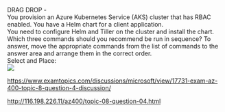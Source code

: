 DRAG DROP -<br/>You provision an Azure Kubernetes Service (AKS) cluster that has RBAC enabled. You have a Helm chart for a client application.<br/>You need to configure Helm and Tiller on the cluster and install the chart.<br/>Which three commands should you recommend be run in sequence? To answer, move the appropriate commands from the list of commands to the answer area and arrange them in the correct order.<br/>Select and Place:<br/><img src="https://www.examtopics.com/assets/media/exam-media/04257/0040700001.png" class="in-exam-image"/><br/><p><a href="https://www.examtopics.com/discussions/microsoft/view/17731-exam-az-400-topic-8-question-4-discussion/">https://www.examtopics.com/discussions/microsoft/view/17731-exam-az-400-topic-8-question-4-discussion/</a></p><p><a href="http://116.198.226.11/az400/topic-08-question-04.html">http://116.198.226.11/az400/topic-08-question-04.html</a></p><script src="https://giscus.app/client.js"                    data-repo="azsamples/az204"                    data-repo-id="R_kgDOMRXzDQ"                    data-category="General"                    data-category-id="DIC_kwDOMRXzDc4Cgi27"                    data-mapping="pathname"                    data-strict="1"                    data-reactions-enabled="0"                    data-emit-metadata="0"                    data-input-position="bottom"                    data-theme="preferred_color_scheme"                    data-lang="en"                    crossorigin="anonymous"                    async>                    </script>
